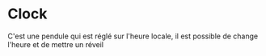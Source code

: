 # Clock
C'est une pendule qui est réglé sur l'heure locale, il est possible de change l'heure et de mettre un réveil
